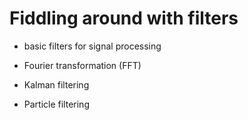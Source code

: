# Fiddling around with filters

+ basic filters for signal processing

+ Fourier transformation (FFT)

+ Kalman filtering

+ Particle filtering

